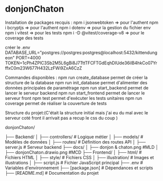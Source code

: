 # donjonChaton

Installation de packages recquis :
npm i jsonwebtoken => pour l'authent
npm i bcryptjs => pour l'authent
npm i dotenv => pour la gestion du fichier env
npm i vitest => pour les tests
npm i -D @vitest/coverage-v8 => pour le coverage des tests

créer le .env
DATABASE_URL="postgres://postgres:postgres@localhost:5432/kittendungeon"
PORT=4000
TOKEN=1cPh4ZPlC3Sb2M5L6gBi8J7TttTFCFTGdEqhDIUde36ilB4hkCo07YrffxC0m23W677H432LzFWi9ZxA6CzZ

Commandes disponibles :
npm run create_database permet de créer la structure de la database
npm run init_database permet d'alimenter des données principales de paramétrage
npm run start_backend permet de lancer le serveur backend
npm run start_frontend permet de lancer le serveur front
npm test permet d'exécuter les tests unitaires
npm run coverage permet de réaliser la couverture de tests

Structure du projet:(C'était la structure initial mais j'ai eu du mal avec le serveur coté front il arrivait pas a recup le css du coup )

donjonChaton/

├── Backend/
│   ├── controllers/         # Logique métier
│   ├── models/              # Modèles de données
│   ├── routes/              # Définition des routes API
│   ├── server.js            # Serveur backend
├── docs/
│   ├── donjon & chaton.png      #MLD
│   ├── donjonChaton.drawio.png  #MCD
├── Frontend/
│   ├── html/                # Fichiers HTML
│   ├── style/               # Fichiers CSS
│   ├── illustration/        # Images et illustrations
│   ├── script.js            # Fichier JavaScript principal
├── .env                     # Variables d'environnement
├── [package.json] # Dépendances et scripts
├── [README.md] # Documentation du projet

